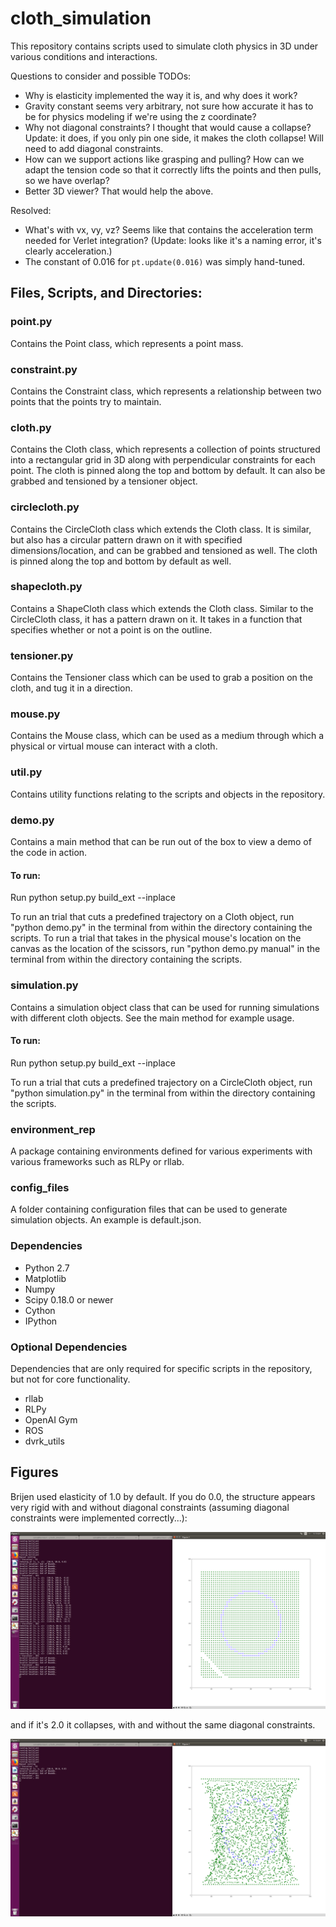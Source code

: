 # cloth_simulation

This repository contains scripts used to simulate cloth physics in 3D under various conditions and interactions.

Questions to consider and possible TODOs:

- Why is elasticity implemented the way it is, and why does it work?
- Gravity constant seems very arbitrary, not sure how accurate it has to be for
  physics modeling if we're using the z coordinate?
- Why not diagonal constraints? I thought that would cause a collapse? Update:
  it does, if you only pin one side, it makes the cloth collapse! Will need to
  add diagonal constraints.
- How can we support actions like grasping and pulling? How can we adapt the
  tension code so that it correctly lifts the points and then pulls, so we have
  overlap?
- Better 3D viewer? That would help the above.

Resolved:

- What's with vx, vy, vz? Seems like that contains the acceleration term needed
  for Verlet integration? (Update: looks like it's a naming error, it's clearly
  acceleration.)
- The constant of 0.016 for `pt.update(0.016)` was simply hand-tuned.


## Files, Scripts, and Directories:

### point.py
Contains the Point class, which represents a point mass.

### constraint.py
Contains the Constraint class, which represents a relationship between two points that the points try to maintain.

### cloth.py
Contains the Cloth class, which represents a collection of points structured into a rectangular grid in 3D along with perpendicular constraints for each point. The cloth is pinned along the top and bottom by default. It can also be grabbed and tensioned by a tensioner object.

### circlecloth.py
Contains the CircleCloth class which extends the Cloth class. It is similar, but also has a circular pattern drawn on it with specified dimensions/location, and can be grabbed and tensioned as well. The cloth is pinned along the top and bottom by default as well.

### shapecloth.py
Contains a ShapeCloth class which extends the Cloth class. Similar to the CircleCloth class, it has a pattern drawn on it. It takes in a function that specifies whether or not a point is on the outline.

### tensioner.py
Contains the Tensioner class which can be used to grab a position on the cloth, and tug it in a direction.

### mouse.py
Contains the Mouse class, which can be used as a medium through which a physical or virtual mouse can interact with a cloth.

### util.py
Contains utility functions relating to the scripts and objects in the repository.

### demo.py
Contains a main method that can be run out of the box to view a demo of the code in action.

#### To run:

Run python setup.py build_ext --inplace

To run an trial that cuts a predefined trajectory on a Cloth object, run "python demo.py" in the terminal from within the directory containing the scripts.
To run a trial that takes in the physical mouse's location on the canvas as the location of the scissors, run "python demo.py manual" in the terminal from within the directory containing the scripts.

### simulation.py
Contains a simulation object class that can be used for running simulations with different cloth objects. See the main method for example usage.

#### To run:

Run python setup.py build_ext --inplace

To run a trial that cuts a predefined trajectory on a CircleCloth object, run "python simulation.py" in the terminal from within the directory containing the scripts.

### environment_rep

A package containing environments defined for various experiments with various frameworks such as RLPy or rllab.

### config_files

A folder containing configuration files that can be used to generate simulation objects. An example is default.json.

### Dependencies

* Python 2.7
* Matplotlib
* Numpy
* Scipy 0.18.0 or newer
* Cython
* IPython

### Optional Dependencies

Dependencies that are only required for specific scripts in the repository, but not for core functionality.

* rllab
* RLPy
* OpenAI Gym
* ROS
* dvrk_utils




## Figures


Brijen used elasticity of 1.0 by default. If you do 0.0, the structure appears
very rigid with and without diagonal constraints (assuming diagonal constraints
were implemented correctly...):

![](figs/cloth-elasticity-0.0.png)

and if it's 2.0 it collapses, with and without the same diagonal constraints.


![](figs/cloth-elasticity-2.0.png)
